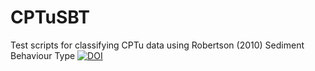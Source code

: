 # CPTuSBT
Test scripts for classifying CPTu data using Robertson (2010) Sediment Behaviour Type
[![DOI](https://zenodo.org/badge/305337841.svg)](https://zenodo.org/badge/latestdoi/305337841)
